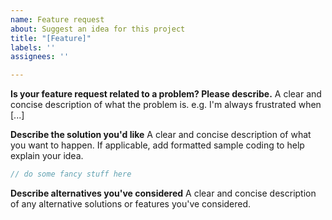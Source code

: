 ```yaml
---
name: Feature request
about: Suggest an idea for this project
title: "[Feature]"
labels: ''
assignees: ''

---
```


**Is your feature request related to a problem? Please describe.**
A clear and concise description of what the problem is. e.g. I'm always frustrated when [...]

**Describe the solution you'd like**
A clear and concise description of what you want to happen. If applicable, add formatted sample coding to help explain your idea.

```js
// do some fancy stuff here
```

**Describe alternatives you've considered**
A clear and concise description of any alternative solutions or features you've considered.
